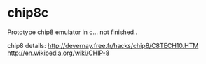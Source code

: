 # chip8c
Prototype chip8 emulator in c... not finished..

chip8 details:
http://devernay.free.fr/hacks/chip8/C8TECH10.HTM
http://en.wikipedia.org/wiki/CHIP-8
